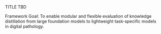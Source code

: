 TITLE TBD

Framework Goal: To enable modular and flexible evaluation of knowledge distillation from large foundation models to lightweight task-specific models in digital pathology.